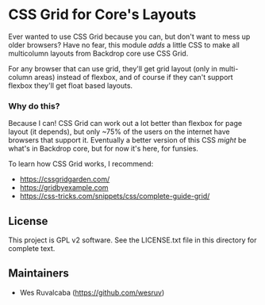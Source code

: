 CSS Grid for Core's Layouts
===========================

Ever wanted to use CSS Grid because you can, but don't want to mess up older browsers? Have no fear, this module *adds* a little CSS to make all multicolumn layouts from Backdrop core use CSS Grid.

For any browser that can use grid, they'll get grid layout (only in multi-column areas) instead of flexbox, and of course if they can't support flexbox they'll get float based layouts.

### Why do this?

Because I can! CSS Grid can work out a lot better than flexbox for page layout (it depends), but only ~75% of the users on the internet have browsers that support it. Eventually a better version of this CSS *might* be what's in Backdrop core, but for now it's here, for funsies.

To learn how CSS Grid works, I recommend:
* https://cssgridgarden.com/
* https://gridbyexample.com
* https://css-tricks.com/snippets/css/complete-guide-grid/

License
-------

This project is GPL v2 software. See the LICENSE.txt file in this directory for
complete text.

Maintainers
-----------

- Wes Ruvalcaba (https://github.com/wesruv)
